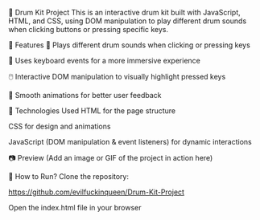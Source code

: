 🥁 Drum Kit Project
This is an interactive drum kit built with JavaScript, HTML, and CSS, using DOM manipulation to play different drum sounds when clicking buttons or pressing specific keys.

🚀 Features
🎵 Plays different drum sounds when clicking or pressing keys

🎹 Uses keyboard events for a more immersive experience

🖱️ Interactive DOM manipulation to visually highlight pressed keys

🔄 Smooth animations for better user feedback

📌 Technologies Used
HTML for the page structure

CSS for design and animations

JavaScript (DOM manipulation & event listeners) for dynamic interactions

📷 Preview
(Add an image or GIF of the project in action here)

📂 How to Run?
Clone the repository:

https://github.com/evilfuckinqueen/Drum-Kit-Project

Open the index.html file in your browser
